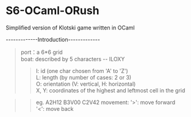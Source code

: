 # S6-OCaml-ORush
Simplified version of Klotski game written in OCaml

-------------Introduction-------------  
>port：a 6*6 grid  
>boat: described by 5 characters -- ILOXY  
>>I: id (one char chosen from 'A' to 'Z')  
>>L: length (by number of cases: 2 or 3)  
>>O: orientation (V: vertical, H: horizontal)  
>>X, Y: coordinates of the highest and leftmost cell in the grid  
      
>>eg. A2H12
>>B3V00
>>C2V42
>movement: 
>>'>': move forward  
>>'<': move back
